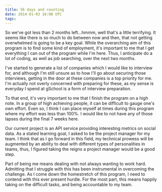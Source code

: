 ```yaml
---
title: 56 days and counting
date: 2014-01-03 16:08 UTC
tags:
---
```


So we've got less than 2 months left...hmmm, well that's a little terrifying. It
seems like there is so much to do between now and then, that not getting
overwhelmed is going to be a key goal. While the overarching aim of this program
is to find some kind of employment, it's important to me that I get everything
I can out of the program while I'm here. Thus, I anticipate do a lot of coding,
as well as job searching, over the next two months.

I've started to generate a list of companies which I would like to interview
for, and although I'm still unsure as to how I'll go about securing those
interviews, getting in the door at these companies is a top priority for me. I'm
actually not overly concerned with preparing for these, as my sense is everyday
I spend at gSchool is a form of interview preparation.

To that end, it's very important to me that I finish the program on a high note.
In a group of high achieving people, it can be difficult to gauge one's own
effort. Even so, I think I can place myself at times during this program where
my effort was less than 100%. I would like to not have any of those lapses
during the final 7 weeks here.

Our current project is an API service providing interesting metrics on social
data. As a stated learning goal, I asked to be the project manager for my team.
I think that as I go forward in this field, my technical prowess will be
augmented by an ability to deal with different types of personalities in teams,
thus, I figured taking the reigns a project manager would be a good step.

Part of being me means dealing with not always wanting to work hard. Admitting
that I struggle with this has been instrumental in overcoming the challenge. As
I come down the homestretch of this program, I need to contend with this ever
present hurdle. For the most part, this means happily taking on the difficult
tasks, and being accountable to my team.

